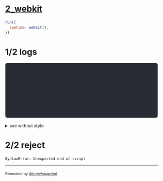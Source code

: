 # [2_webkit](../../js_syntax_error_browsers.test.mjs#L33)

```js
run({
  runtime: webkit(),
})
```

# 1/2 logs

![img](log_group.svg)

<details>
  <summary>see without style</summary>

```console
⠋ start dev server
✔ start dev server (done in <X> second)

- http://127.0.0.1
- http://127.0.0.1

Error while handling http://127.0.0.1/js_syntax_error.js:
PARSE_ERROR
base/client/js_syntax_error.js:1:11
1 | const a = (
              ^
```

</details>


# 2/2 reject

```console
SyntaxError: Unexpected end of script
```

---

<sub>
  Generated by <a href="https://github.com/jsenv/core/tree/main/packages/independent/snapshot">@jsenv/snapshot</a>
</sub>
